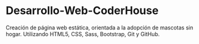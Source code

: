 # Desarrollo-Web-CoderHouse

Creación de página web estática, orientada a la adopción de mascotas sin hogar. Utilizando HTML5, CSS, Sass, Bootstrap, Git y GitHub.
